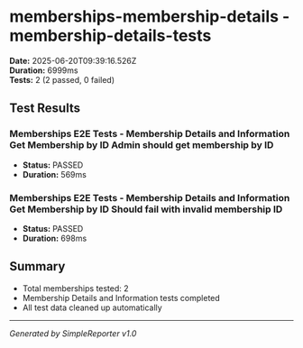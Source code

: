 # memberships-membership-details - membership-details-tests

**Date:** 2025-06-20T09:39:16.526Z  
**Duration:** 6999ms  
**Tests:** 2 (2 passed, 0 failed)

## Test Results


### Memberships E2E Tests - Membership Details and Information Get Membership by ID Admin should get membership by ID
- **Status:** PASSED
- **Duration:** 569ms



### Memberships E2E Tests - Membership Details and Information Get Membership by ID Should fail with invalid membership ID
- **Status:** PASSED
- **Duration:** 698ms



## Summary

- Total memberships tested: 2
- Membership Details and Information tests completed
- All test data cleaned up automatically

---
*Generated by SimpleReporter v1.0*
